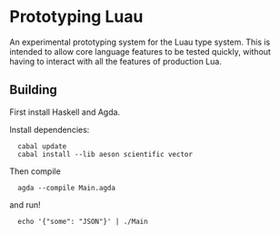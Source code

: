 # Prototyping Luau

An experimental prototyping system for the Luau type system. This is
intended to allow core language features to be tested quickly, without
having to interact with all the features of production Lua.

## Building

First install Haskell and Agda.

Install dependencies:
```
  cabal update
  cabal install --lib aeson scientific vector
```

Then compile
```
  agda --compile Main.agda
```

and run!
```
  echo '{"some": "JSON"}' | ./Main
```
